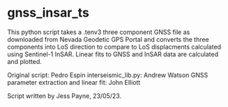 # gnss_insar_ts
This python script takes a .tenv3 three component GNSS file as downloaded from Nevada Geodetic GPS Portal and converts the three components into LoS direction to compare to LoS displacments calculated using Sentinel-1 InSAR.
Linear fits to GNSS and InSAR data are calculated and plotted.

Original script: Pedro Espin
interseismic_lib.py: Andrew Watson
GNSS parameter extraction and linear fit: John Elliott

Script written by Jess Payne, 23/05/23.
